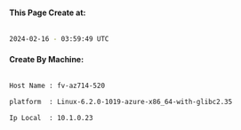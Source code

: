 
   
#### This Page Create at:

```bash

2024-02-16 - 03:59:49 UTC

```

#### Create By Machine:

```bash

Host Name : fv-az714-520

platform  : Linux-6.2.0-1019-azure-x86_64-with-glibc2.35

Ip Local  : 10.1.0.23

```


